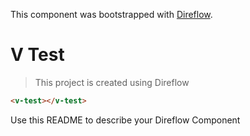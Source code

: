 This component was bootstrapped with [Direflow](https://direflow.io).

# V Test
> This project is created using Direflow

```html
<v-test></v-test>
```

Use this README to describe your Direflow Component
